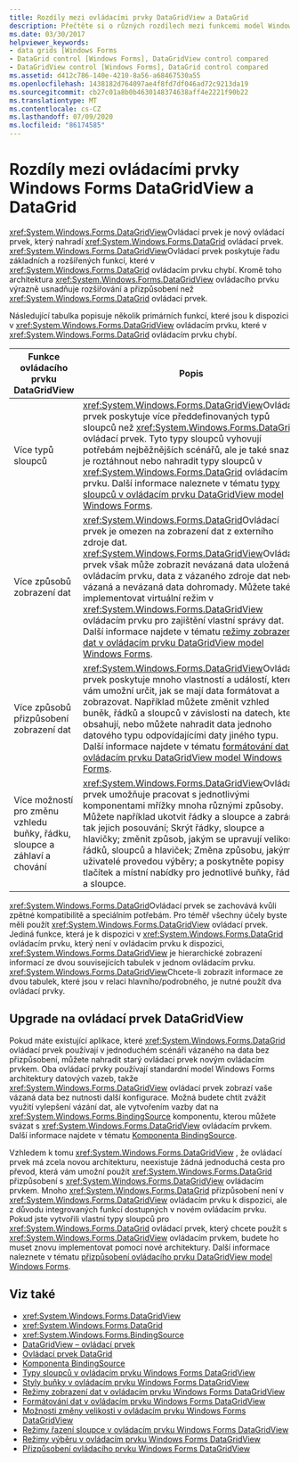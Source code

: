 ```yaml
---
title: Rozdíly mezi ovládacími prvky DataGridView a DataGrid
description: Přečtěte si o různých rozdílech mezi funkcemi model Windows Forms DataGridView a DataGrid a také s rozdíly v jejich architektuře.
ms.date: 03/30/2017
helpviewer_keywords:
- data grids [Windows Forms
- DataGrid control [Windows Forms], DataGridView control compared
- DataGridView control [Windows Forms], DataGrid control compared
ms.assetid: d412c786-140e-4210-8a56-a68467530a55
ms.openlocfilehash: 1438182d764097ae4f8fd7df046ad72c9213da19
ms.sourcegitcommit: cb27c01a8b0b4630148374638aff4e2221f90b22
ms.translationtype: MT
ms.contentlocale: cs-CZ
ms.lasthandoff: 07/09/2020
ms.locfileid: "86174585"
---
```

# <a name="differences-between-the-windows-forms-datagridview-and-datagrid-controls"></a>Rozdíly mezi ovládacími prvky Windows Forms DataGridView a DataGrid
<xref:System.Windows.Forms.DataGridView>Ovládací prvek je nový ovládací prvek, který nahradí <xref:System.Windows.Forms.DataGrid> ovládací prvek. <xref:System.Windows.Forms.DataGridView>Ovládací prvek poskytuje řadu základních a rozšířených funkcí, které v <xref:System.Windows.Forms.DataGrid> ovládacím prvku chybí. Kromě toho architektura <xref:System.Windows.Forms.DataGridView> ovládacího prvku výrazně usnadňuje rozšiřování a přizpůsobení než <xref:System.Windows.Forms.DataGrid> ovládací prvek.  
  
 Následující tabulka popisuje několik primárních funkcí, které jsou k dispozici v <xref:System.Windows.Forms.DataGridView> ovládacím prvku, které v <xref:System.Windows.Forms.DataGrid> ovládacím prvku chybí.  
  
|Funkce ovládacího prvku DataGridView|Popis|  
|----------------------------------|-----------------|  
|Více typů sloupců|<xref:System.Windows.Forms.DataGridView>Ovládací prvek poskytuje více předdefinovaných typů sloupců než <xref:System.Windows.Forms.DataGrid> ovládací prvek. Tyto typy sloupců vyhovují potřebám nejběžnějších scénářů, ale je také snazší je roztáhnout nebo nahradit typy sloupců v <xref:System.Windows.Forms.DataGrid> ovládacím prvku. Další informace naleznete v tématu [typy sloupců v ovládacím prvku DataGridView model Windows Forms](column-types-in-the-windows-forms-datagridview-control.md).|  
|Více způsobů zobrazení dat|<xref:System.Windows.Forms.DataGrid>Ovládací prvek je omezen na zobrazení dat z externího zdroje dat. <xref:System.Windows.Forms.DataGridView>Ovládací prvek však může zobrazit nevázaná data uložená v ovládacím prvku, data z vázaného zdroje dat nebo vázaná a nevázaná data dohromady. Můžete také implementovat virtuální režim v <xref:System.Windows.Forms.DataGridView> ovládacím prvku pro zajištění vlastní správy dat. Další informace najdete v tématu [režimy zobrazení dat v ovládacím prvku DataGridView model Windows Forms](data-display-modes-in-the-windows-forms-datagridview-control.md).|  
|Více způsobů přizpůsobení zobrazení dat|<xref:System.Windows.Forms.DataGridView>Ovládací prvek poskytuje mnoho vlastností a událostí, které vám umožní určit, jak se mají data formátovat a zobrazovat. Například můžete změnit vzhled buněk, řádků a sloupců v závislosti na datech, která obsahují, nebo můžete nahradit data jednoho datového typu odpovídajícími daty jiného typu. Další informace najdete v tématu [formátování dat v ovládacím prvku DataGridView model Windows Forms](data-formatting-in-the-windows-forms-datagridview-control.md).|  
|Více možností pro změnu vzhledu buňky, řádku, sloupce a záhlaví a chování|<xref:System.Windows.Forms.DataGridView>Ovládací prvek umožňuje pracovat s jednotlivými komponentami mřížky mnoha různými způsoby. Můžete například ukotvit řádky a sloupce a zabránit tak jejich posouvání; Skrýt řádky, sloupce a hlavičky; změnit způsob, jakým se upravují velikosti řádků, sloupců a hlaviček; Změna způsobu, jakým uživatelé provedou výběry; a poskytněte popisy tlačítek a místní nabídky pro jednotlivé buňky, řádky a sloupce.|  
  
 <xref:System.Windows.Forms.DataGrid>Ovládací prvek se zachovává kvůli zpětné kompatibilitě a speciálním potřebám. Pro téměř všechny účely byste měli použít <xref:System.Windows.Forms.DataGridView> ovládací prvek. Jediná funkce, která je k dispozici v <xref:System.Windows.Forms.DataGrid> ovládacím prvku, který není v ovládacím prvku k dispozici, <xref:System.Windows.Forms.DataGridView> je hierarchické zobrazení informací ze dvou souvisejících tabulek v jednom ovládacím prvku. <xref:System.Windows.Forms.DataGridView>Chcete-li zobrazit informace ze dvou tabulek, které jsou v relaci hlavního/podrobného, je nutné použít dva ovládací prvky.  
  
## <a name="upgrading-to-the-datagridview-control"></a>Upgrade na ovládací prvek DataGridView  
 Pokud máte existující aplikace, které <xref:System.Windows.Forms.DataGrid> ovládací prvek používají v jednoduchém scénáři vázaného na data bez přizpůsobení, můžete nahradit starý ovládací prvek novým ovládacím prvkem. Oba ovládací prvky používají standardní model Windows Forms architektury datových vazeb, takže <xref:System.Windows.Forms.DataGridView> ovládací prvek zobrazí vaše vázaná data bez nutnosti další konfigurace. Možná budete chtít zvážit využití vylepšení vázání dat, ale vytvořením vazby dat na <xref:System.Windows.Forms.BindingSource> komponentu, kterou můžete svázat s <xref:System.Windows.Forms.DataGridView> ovládacím prvkem. Další informace najdete v tématu [Komponenta BindingSource](bindingsource-component.md).  
  
 Vzhledem k tomu <xref:System.Windows.Forms.DataGridView> , že ovládací prvek má zcela novou architekturu, neexistuje žádná jednoduchá cesta pro převod, která vám umožní použít <xref:System.Windows.Forms.DataGrid> přizpůsobení s <xref:System.Windows.Forms.DataGridView> ovládacím prvkem. Mnoho <xref:System.Windows.Forms.DataGrid> přizpůsobení není v <xref:System.Windows.Forms.DataGridView> ovládacím prvku k dispozici, ale z důvodu integrovaných funkcí dostupných v novém ovládacím prvku. Pokud jste vytvořili vlastní typy sloupců pro <xref:System.Windows.Forms.DataGrid> ovládací prvek, který chcete použít s <xref:System.Windows.Forms.DataGridView> ovládacím prvkem, budete ho muset znovu implementovat pomocí nové architektury. Další informace naleznete v tématu [přizpůsobení ovládacího prvku DataGridView model Windows Forms](customizing-the-windows-forms-datagridview-control.md).  
  
## <a name="see-also"></a>Viz také

- <xref:System.Windows.Forms.DataGridView>
- <xref:System.Windows.Forms.DataGrid>
- <xref:System.Windows.Forms.BindingSource>
- [DataGridView – ovládací prvek](datagridview-control-windows-forms.md)
- [Ovládací prvek DataGrid](datagrid-control-windows-forms.md)
- [Komponenta BindingSource](bindingsource-component.md)
- [Typy sloupců v ovládacím prvku Windows Forms DataGridView](column-types-in-the-windows-forms-datagridview-control.md)
- [Styly buňky v ovládacím prvku Windows Forms DataGridView](cell-styles-in-the-windows-forms-datagridview-control.md)
- [Režimy zobrazení dat v ovládacím prvku Windows Forms DataGridView](data-display-modes-in-the-windows-forms-datagridview-control.md)
- [Formátování dat v ovládacím prvku Windows Forms DataGridView](data-formatting-in-the-windows-forms-datagridview-control.md)
- [Možnosti změny velikosti v ovládacím prvku Windows Forms DataGridView](sizing-options-in-the-windows-forms-datagridview-control.md)
- [Režimy řazení sloupce v ovládacím prvku Windows Forms DataGridView](column-sort-modes-in-the-windows-forms-datagridview-control.md)
- [Režimy výběru v ovládacím prvku Windows Forms DataGridView](selection-modes-in-the-windows-forms-datagridview-control.md)
- [Přizpůsobení ovládacího prvku Windows Forms DataGridView](customizing-the-windows-forms-datagridview-control.md)
